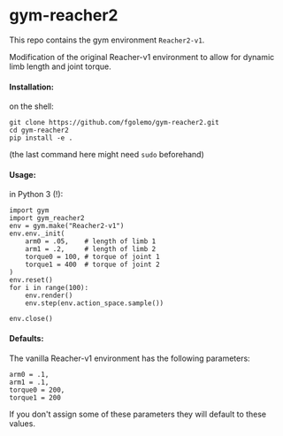 # gym-reacher2

This repo contains the gym environment `Reacher2-v1`.

Modification of the original Reacher-v1 environment to allow for dynamic limb length and joint torque.

#### Installation:

on the shell:

    git clone https://github.com/fgolemo/gym-reacher2.git
    cd gym-reacher2
    pip install -e .
(the last command here might need `sudo` beforehand)
    
#### Usage:

in Python 3 (!):

    import gym
    import gym_reacher2   
    env = gym.make("Reacher2-v1")
    env.env._init(
        arm0 = .05,    # length of limb 1
        arm1 = .2,     # length of limb 2
        torque0 = 100, # torque of joint 1
        torque1 = 400  # torque of joint 2
    )
    env.reset()   
    for i in range(100):
        env.render()
        env.step(env.action_space.sample())
    
    env.close()


#### Defaults:

The vanilla Reacher-v1 environment has the following parameters:

    arm0 = .1,
    arm1 = .1,
    torque0 = 200,
    torque1 = 200

If you don't assign some of these parameters they will default to these values.
